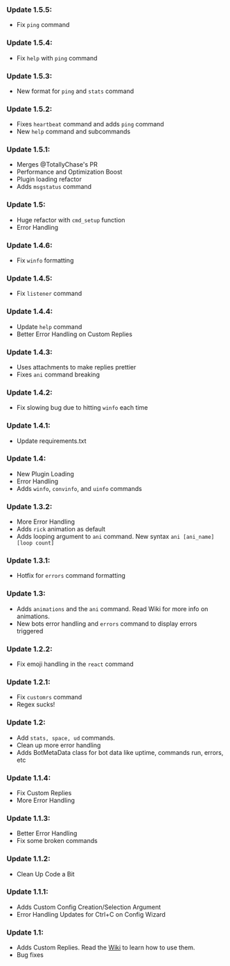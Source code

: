 ### Update 1.5.5:

  - Fix `ping` command

### Update 1.5.4:

  - Fix `help` with `ping` command

### Update 1.5.3:

  - New format for `ping` and `stats` command

### Update 1.5.2:

  - Fixes `heartbeat` command and adds `ping` command
  - New `help` command and subcommands

### Update 1.5.1:

  - Merges @TotallyChase's PR
  - Performance and Optimization Boost
  - Plugin loading refactor
  - Adds `msgstatus` command

### Update 1.5:

  - Huge refactor with `cmd_setup` function
  - Error Handling

### Update 1.4.6:

  - Fix `winfo` formatting

### Update 1.4.5:

  - Fix `listener` command

### Update 1.4.4:

  - Update `help` command
  - Better Error Handling on Custom Replies

### Update 1.4.3:

  - Uses attachments to make replies prettier
  - Fixes `ani` command breaking

### Update 1.4.2:

  - Fix slowing bug due to hitting `winfo` each time

### Update 1.4.1:

  - Update requirements.txt

### Update 1.4:

  - New Plugin Loading
  - Error Handling
  - Adds `winfo`, `convinfo`, and `uinfo` commands

### Update 1.3.2:

  - More Error Handling
  - Adds `rick` animation as default
  - Adds looping argument to `ani` command. New syntax `ani [ani_name] [loop count]`

### Update 1.3.1:

  - Hotfix for `errors` command formatting

### Update 1.3:

  - Adds `animations` and the `ani` command. Read Wiki for more info on animations.
  - New bots error handling and `errors` command to display errors triggered

### Update 1.2.2:

  - Fix emoji handling in the `react` command

### Update 1.2.1:

  - Fix `customrs` command
  - Regex sucks!

### Update 1.2:

  - Add `stats, space, ud` commands.
  - Clean up more error handling
  - Adds BotMetaData class for bot data like uptime, commands run, errors, etc

### Update 1.1.4:

  - Fix Custom Replies
  - More Error Handling

### Update 1.1.3:

  - Better Error Handling
  - Fix some broken commands

### Update 1.1.2:

  - Clean Up Code a Bit

### Update 1.1.1:

  - Adds Custom Config Creation/Selection Argument
  - Error Handling Updates for Ctrl+C on Config Wizard

### Update 1.1:

  - Adds Custom Replies. Read the [Wiki](https://github.com/M4cs/Slacky/wiki) to learn how to use them.
  - Bug fixes
